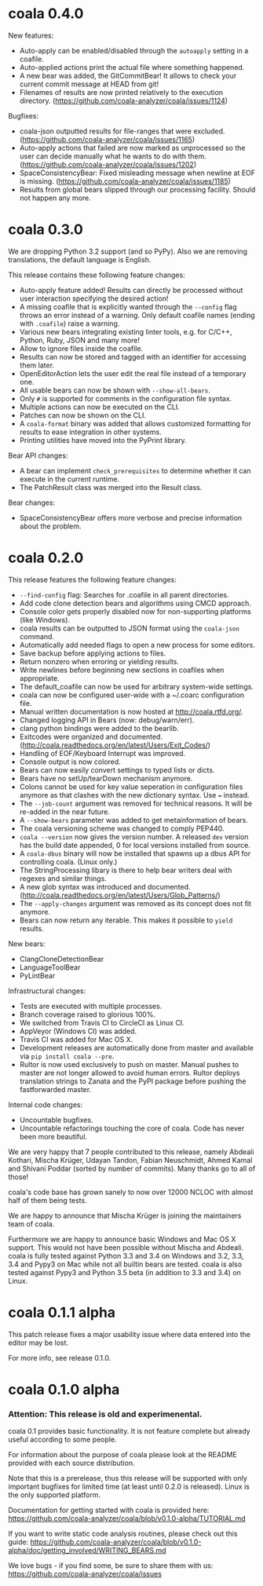 # coala 0.4.0

New features:

 * Auto-apply can be enabled/disabled through the `autoapply` setting in a
   coafile.
 * Auto-applied actions print the actual file where something happened.
 * A new bear was added, the GitCommitBear! It allows to check your current
   commit message at HEAD from git!
 * Filenames of results are now printed relatively to the execution directory.
   (https://github.com/coala-analyzer/coala/issues/1124)

Bugfixes:

 * coala-json outputted results for file-ranges that were excluded.
   (https://github.com/coala-analyzer/coala/issues/1165)
 * Auto-apply actions that failed are now marked as unprocessed so the user can
   decide manually what he wants to do with them.
   (https://github.com/coala-analyzer/coala/issues/1202)
 * SpaceConsistencyBear: Fixed misleading message when newline at EOF is
   missing.
   (https://github.com/coala-analyzer/coala/issues/1185)
 * Results from global bears slipped through our processing facility. Should not
   happen any more.

# coala 0.3.0

We are dropping Python 3.2 support (and so PyPy). Also we are removing
translations, the default language is English.

This release contains these following feature changes:

 * Auto-apply feature added! Results can directly be processed without user
   interaction specifying the desired action!
 * A missing coafile that is explicitly wanted through the `--config` flag
   throws an error instead of a warning. Only default coafile names (ending with
   `.coafile`) raise a warning.
 * Various new bears integrating existing linter tools, e.g. for C/C++, Python,
   Ruby, JSON and many more!
 * Allow to ignore files inside the coafile.
 * Results can now be stored and tagged with an identifier for accessing them
   later.
 * OpenEditorAction lets the user edit the real file instead of a temporary one.
 * All usable bears can now be shown with `--show-all-bears`.
 * Only `#` is supported for comments in the configuration file syntax.
 * Multiple actions can now be executed on the CLI.
 * Patches can now be shown on the CLI.
 * A `coala-format` binary was added that allows customized formatting for
   results to ease integration in other systems.
 * Printing utilities have moved into the PyPrint library.

Bear API changes:

 * A bear can implement `check_prerequisites` to determine whether it can
   execute in the current runtime.
 * The PatchResult class was merged into the Result class.

Bear changes:

 * SpaceConsistencyBear offers more verbose and precise information about the
   problem.

# coala 0.2.0

This release features the following feature changes:

 * `--find-config` flag: Searches for .coafile in all parent directories.
 * Add code clone detection bears and algorithms using CMCD approach.
 * Console color gets properly disabled now for non-supporting platforms (like
   Windows).
 * coala results can be outputted to JSON format using the `coala-json`
   command.
 * Automatically add needed flags to open a new process for some editors.
 * Save backup before applying actions to files.
 * Return nonzero when erroring or yielding results.
 * Write newlines before beginning new sections in coafiles when appropriate.
 * The default_coafile can now be used for arbitrary system-wide settings.
 * coala can now be configured user-wide with a ~/.coarc configuration file.
 * Manual written documentation is now hosted at http://coala.rtfd.org/.
 * Changed logging API in Bears (now: debug/warn/err).
 * clang python bindings were added to the bearlib.
 * Exitcodes were organized and documented.
   (http://coala.readthedocs.org/en/latest/Users/Exit_Codes/)
 * Handling of EOF/Keyboard Interrupt was improved.
 * Console output is now colored.
 * Bears can now easily convert settings to typed lists or dicts.
 * Bears have no setUp/tearDown mechanism anymore.
 * Colons cannot be used for key value seperation in configuration files
   anymore as that clashes with the new dictionary syntax. Use `=` instead.
 * The `--job-count` argument was removed for technical reasons. It will be
   re-added in the near future.
 * A `--show-bears` parameter was added to get metainformation of bears.
 * The coala versioning scheme was changed to comply PEP440.
 * `coala --version` now gives the version number. A released `dev` version has
   the build date appended, 0 for local versions installed from source.
 * A `coala-dbus` binary will now be installed that spawns up a dbus API for
   controlling coala. (Linux only.)
 * The StringProcessing libary is there to help bear writers deal with regexes
   and similar things.
 * A new glob syntax was introduced and documented.
   (http://coala.readthedocs.org/en/latest/Users/Glob_Patterns/)
 * The `--apply-changes` argument was removed as its concept does not fit
   anymore.
 * Bears can now return any iterable. This makes it possible to `yield`
   results.

New bears:

 * ClangCloneDetectionBear
 * LanguageToolBear
 * PyLintBear

Infrastructural changes:

 * Tests are executed with multiple processes.
 * Branch coverage raised to glorious 100%.
 * We switched from Travis CI to CircleCI as Linux CI.
 * AppVeyor (Windows CI) was added.
 * Travis CI was added for Mac OS X.
 * Development releases are automatically done from master and available via
   `pip install coala --pre`.
 * Rultor is now used exclusively to push on master. Manual pushes to master
   are not longer allowed to avoid human errors. Rultor deploys translation
   strings to Zanata and the PyPI package before pushing the fastforwarded
   master.

Internal code changes:

 * Uncountable bugfixes.
 * Uncountable refactorings touching the core of coala. Code has never been
   more beautiful.

We are very happy that 7 people contributed to this release, namely Abdeali
Kothari, Mischa Krüger, Udayan Tandon, Fabian Neuschmidt, Ahmed Kamal and
Shivani Poddar (sorted by number of commits). Many thanks go to all of those!

coala's code base has grown sanely to now over 12000 NCLOC with almost half of
them being tests.

We are happy to announce that Mischa Krüger is joining the maintainers team of
coala.

Furthermore we are happy to announce basic Windows and Mac OS X support. This
would not have been possible without Mischa and Abdeali. coala is fully tested
against Python 3.3 and 3.4 on Windows and 3.2, 3.3, 3.4 and Pypy3 on Mac while
not all builtin bears are tested. coala is also tested against Pypy3 and
Python 3.5 beta (in addition to 3.3 and 3.4) on Linux.

# coala 0.1.1 alpha

This patch release fixes a major usability issue where data entered into the
editor may be lost.

For more info, see release 0.1.0.

# coala 0.1.0 alpha

### Attention: This release is old and experimenental.

coala 0.1 provides basic functionality. It is not feature complete but already
useful according to some people.

For information about the purpose of coala please look at the README provided
with each source distribution.

Note that this is a prerelease, thus this release will be supported with only
important bugfixes for limited time (at least until 0.2.0 is released). Linux
is the only supported platform.

Documentation for getting started with coala is provided here:
https://github.com/coala-analyzer/coala/blob/v0.1.0-alpha/TUTORIAL.md

If you want to write static code analysis routines, please check out this guide:
https://github.com/coala-analyzer/coala/blob/v0.1.0-alpha/doc/getting_involved/WRITING_BEARS.md

We love bugs - if you find some, be sure to share them with us:
https://github.com/coala-analyzer/coala/issues
